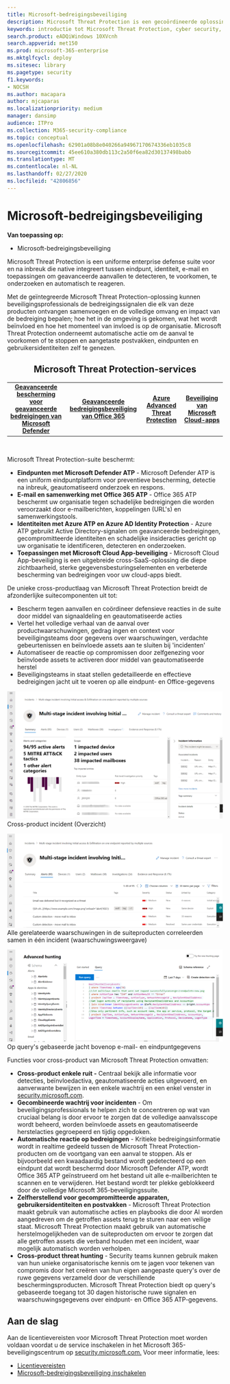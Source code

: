 ```yaml
---
title: Microsoft-bedreigingsbeveiliging
description: Microsoft Threat Protection is een gecoördineerde oplossing voor bedreigingsbescherming die is ontworpen om apparaten, identiteit, gegevens en toepassingen te beschermen
keywords: introductie tot Microsoft Threat Protection, cyber security, geavanceerde permanente bedreiging, enterprise security, apparaten, apparaat, identiteit, gebruikers, gegevens, applicaties, incidenten, geautomatiseerd onderzoek en herstel, geavanceerde jacht
search.product: eADQiWindows 10XVcnh
search.appverid: met150
ms.prod: microsoft-365-enterprise
ms.mktglfcycl: deploy
ms.sitesec: library
ms.pagetype: security
f1.keywords:
- NOCSH
ms.author: macapara
author: mjcaparas
ms.localizationpriority: medium
manager: dansimp
audience: ITPro
ms.collection: M365-security-compliance
ms.topic: conceptual
ms.openlocfilehash: 62901a08b8e040266a94967170674336eb1035c8
ms.sourcegitcommit: 45ee610a380db113c2a50f6ea82d30137498babb
ms.translationtype: MT
ms.contentlocale: nl-NL
ms.lasthandoff: 02/27/2020
ms.locfileid: "42806856"
---
```

# <a name="microsoft-threat-protection"></a>Microsoft-bedreigingsbeveiliging

**Van toepassing op:**
- Microsoft-bedreigingsbeveiliging



Microsoft Threat Protection is een uniforme enterprise defense suite voor en na inbreuk die native integreert tussen eindpunt, identiteit, e-mail en toepassingen om geavanceerde aanvallen te detecteren, te voorkomen, te onderzoeken en automatisch te reageren.  

Met de geïntegreerde Microsoft Threat Protection-oplossing kunnen beveiligingsprofessionals de bedreigingssignalen die elk van deze producten ontvangen samenvoegen en de volledige omvang en impact van de bedreiging bepalen; hoe het in de omgeving is gekomen, wat het wordt beïnvloed en hoe het momenteel van invloed is op de organisatie. Microsoft Threat Protection onderneemt automatische actie om de aanval te voorkomen of te stoppen en aangetaste postvakken, eindpunten en gebruikersidentiteiten zelf te genezen.  


<center><h2>Microsoft Threat Protection-services</center></h2>
<table><tr><td><center><b><a href="https://docs.microsoft.com/windows/security/threat-protection/microsoft-defender-atp/microsoft-defender-advanced-threat-protection"><b>Geavanceerde bescherming voor geavanceerde bedreigingen van Microsoft Defender</b></center></a></td>
<td><center><b><a href="https://docs.microsoft.com/office365/securitycompliance/office-365-atp"><b>Geavanceerde bedreigingsbeveiliging van Office 365</b></center></a></td>
<td><center><b><a href="https://docs.microsoft.com/azure-advanced-threat-protection/"><b>Azure Advanced Threat Protection</b></a></center></td>
<td><center><b><a href="https://docs.microsoft.com/cloud-app-security/"><b>Beveiliging van Microsoft Cloud-apps</b></a></center></td>
</tr>
</table>
<br>



Microsoft Threat Protection-suite beschermt: 
- **Eindpunten met Microsoft Defender ATP** - Microsoft Defender ATP is een uniform eindpuntplatform voor preventieve bescherming, detectie na inbreuk, geautomatiseerd onderzoek en respons. 
- **E-mail en samenwerking met Office 365 ATP** - Office 365 ATP beschermt uw organisatie tegen schadelijke bedreigingen die worden veroorzaakt door e-mailberichten, koppelingen (URL's) en samenwerkingstools. 
- **Identiteiten met Azure ATP en Azure AD Identity Protection** - Azure ATP gebruikt Active Directory-signalen om geavanceerde bedreigingen, gecompromitteerde identiteiten en schadelijke insideracties gericht op uw organisatie te identificeren, detecteren en onderzoeken. 
- **Toepassingen met Microsoft Cloud App-beveiliging** - Microsoft Cloud App-beveiliging is een uitgebreide cross-SaaS-oplossing die diepe zichtbaarheid, sterke gegevensbesturingselementen en verbeterde bescherming van bedreigingen voor uw cloud-apps biedt. 

De unieke cross-productlaag van Microsoft Threat Protection breidt de afzonderlijke suitecomponenten uit tot:
- Bescherm tegen aanvallen en coördineer defensieve reacties in de suite door middel van signaaldeling en geautomatiseerde acties
- Vertel het volledige verhaal van de aanval over productwaarschuwingen, gedrag ingen en context voor beveiligingsteams door gegevens over waarschuwingen, verdachte gebeurtenissen en beïnvloede assets aan te sluiten bij 'incidenten'
- Automatiseer de reactie op compromissen door zelfgenezing voor beïnvloede assets te activeren door middel van geautomatiseerde herstel
- Beveiligingsteams in staat stellen gedetailleerde en effectieve bedreigingen jacht uit te voeren op alle eindpunt- en Office-gegevens

![Afbeelding van overzichtspagina voor incidenten](../../media/overview-incident.png) <br>
Cross-product incident (Overzicht)

![Afbeelding van de wachtrij voor waarschuwingen](../../media/incident-list.png)<br>
Alle gerelateerde waarschuwingen in de suiteproducten correleerden samen in één incident (waarschuwingsweergave)

![Afbeelding van de incidentenwachtrij](../../media/advanced-hunting.png)<br>
Op query's gebaseerde jacht bovenop e-mail- en eindpuntgegevens


Functies voor cross-product van Microsoft Threat Protection omvatten: 
- **Cross-product enkele ruit -** Centraal bekijk alle informatie voor detecties, beïnvloedactiva, geautomatiseerde acties uitgevoerd, en aanverwante bewijzen in een enkele wachtrij en een enkel venster in [security.microsoft.com](https://security.microsoft.com). 
- **Gecombineerde wachtrij voor incidenten** - Om beveiligingsprofessionals te helpen zich te concentreren op wat van cruciaal belang is door ervoor te zorgen dat de volledige aanvalsscope wordt beheerd, worden beïnvloede assets en geautomatiseerde herstelacties gegroepeerd en tijdig opgedoken. 
- **Automatische reactie op bedreigingen** - Kritieke bedreigingsinformatie wordt in realtime gedeeld tussen de Microsoft Threat Protection-producten om de voortgang van een aanval te stoppen. Als er bijvoorbeeld een kwaadaardig bestand wordt gedetecteerd op een eindpunt dat wordt beschermd door Microsoft Defender ATP, wordt Office 365 ATP geïnstrueerd om het bestand uit alle e-mailberichten te scannen en te verwijderen. Het bestand wordt ter plekke geblokkeerd door de volledige Microsoft 365-beveiligingssuite.
- **Zelfherstellend voor gecompromitteerde apparaten, gebruikersidentiteiten en postvakken** - Microsoft Threat Protection maakt gebruik van automatische acties en playbooks die door AI worden aangedreven om de getroffen assets terug te sturen naar een veilige staat. Microsoft Threat Protection maakt gebruik van automatische herstelmogelijkheden van de suiteproducten om ervoor te zorgen dat alle getroffen assets die verband houden met een incident, waar mogelijk automatisch worden verholpen.
- **Cross-product threat hunting** - Security teams kunnen gebruik maken van hun unieke organisatorische kennis om te jagen voor tekenen van compromis door het creëren van hun eigen aangepaste query's over de ruwe gegevens verzameld door de verschillende beschermingsproducten. Microsoft Threat Protection biedt op query's gebaseerde toegang tot 30 dagen historische ruwe signalen en waarschuwingsgegevens over eindpunt- en Office 365 ATP-gegevens. 


## <a name="get-started"></a>Aan de slag
Aan de licentievereisten voor Microsoft Threat Protection moet worden voldaan voordat u de service inschakelen in het Microsoft 365-beveiligingscentrum op [security.microsoft.com.](https://security.microsoft.com) Voor meer informatie, lees:
- [Licentievereisten](prerequisites.md#licensing-requirements)
- [Microsoft-bedreigingsbeveiliging inschakelen](mtp-enable.md)
